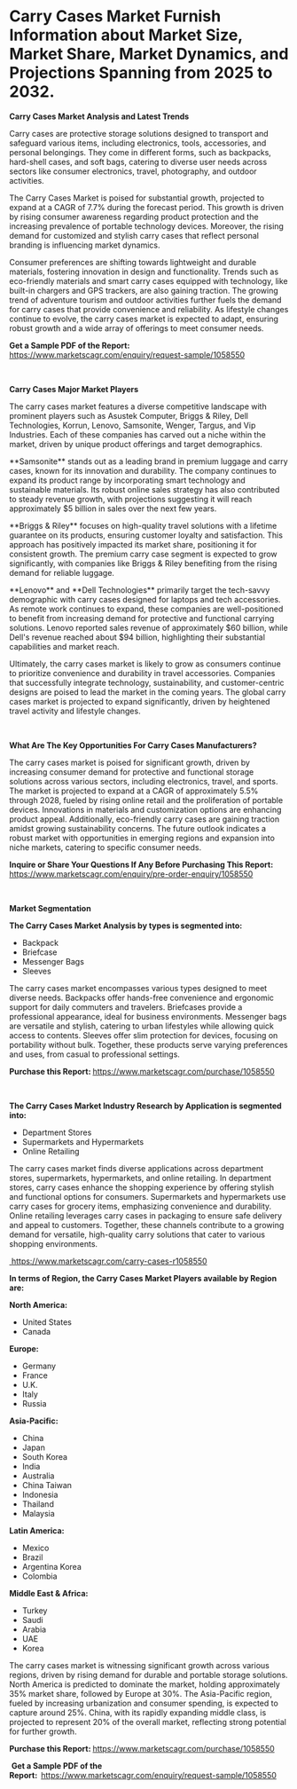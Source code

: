 <p><h1>Carry Cases Market Furnish Information about Market Size, Market Share, Market Dynamics, and Projections Spanning from 2025 to 2032.</h1></p><p><strong>Carry Cases Market Analysis and Latest Trends</strong></p>
<p><p>Carry cases are protective storage solutions designed to transport and safeguard various items, including electronics, tools, accessories, and personal belongings. They come in different forms, such as backpacks, hard-shell cases, and soft bags, catering to diverse user needs across sectors like consumer electronics, travel, photography, and outdoor activities.</p><p>The Carry Cases Market is poised for substantial growth, projected to expand at a CAGR of 7.7% during the forecast period. This growth is driven by rising consumer awareness regarding product protection and the increasing prevalence of portable technology devices. Moreover, the rising demand for customized and stylish carry cases that reflect personal branding is influencing market dynamics. </p><p>Consumer preferences are shifting towards lightweight and durable materials, fostering innovation in design and functionality. Trends such as eco-friendly materials and smart carry cases equipped with technology, like built-in chargers and GPS trackers, are also gaining traction. The growing trend of adventure tourism and outdoor activities further fuels the demand for carry cases that provide convenience and reliability. As lifestyle changes continue to evolve, the carry cases market is expected to adapt, ensuring robust growth and a wide array of offerings to meet consumer needs.</p></p>
<p><strong>Get a Sample PDF of the Report:&nbsp;</strong> <a href="https://www.marketscagr.com/enquiry/request-sample/1058550?utm_campaign=2653&utm_medium=2&utm_source=Github&utm_content=ia&utm_term=18042025&utm_id=carry-cases">https://www.marketscagr.com/enquiry/request-sample/1058550</a></p>
<p>&nbsp;</p>
<p><strong>Carry Cases Major Market Players</strong></p>
<p><p>The carry cases market features a diverse competitive landscape with prominent players such as Asustek Computer, Briggs & Riley, Dell Technologies, Korrun, Lenovo, Samsonite, Wenger, Targus, and Vip Industries. Each of these companies has carved out a niche within the market, driven by unique product offerings and target demographics.</p><p>**Samsonite** stands out as a leading brand in premium luggage and carry cases, known for its innovation and durability. The company continues to expand its product range by incorporating smart technology and sustainable materials. Its robust online sales strategy has also contributed to steady revenue growth, with projections suggesting it will reach approximately $5 billion in sales over the next few years.</p><p>**Briggs & Riley** focuses on high-quality travel solutions with a lifetime guarantee on its products, ensuring customer loyalty and satisfaction. This approach has positively impacted its market share, positioning it for consistent growth. The premium carry case segment is expected to grow significantly, with companies like Briggs & Riley benefiting from the rising demand for reliable luggage.</p><p>**Lenovo** and **Dell Technologies** primarily target the tech-savvy demographic with carry cases designed for laptops and tech accessories. As remote work continues to expand, these companies are well-positioned to benefit from increasing demand for protective and functional carrying solutions. Lenovo reported sales revenue of approximately $60 billion, while Dell's revenue reached about $94 billion, highlighting their substantial capabilities and market reach.</p><p>Ultimately, the carry cases market is likely to grow as consumers continue to prioritize convenience and durability in travel accessories. Companies that successfully integrate technology, sustainability, and customer-centric designs are poised to lead the market in the coming years. The global carry cases market is projected to expand significantly, driven by heightened travel activity and lifestyle changes.</p></p>
<p>&nbsp;</p>
<p><strong>What Are The Key Opportunities For Carry Cases Manufacturers?</strong></p>
<p><p>The carry cases market is poised for significant growth, driven by increasing consumer demand for protective and functional storage solutions across various sectors, including electronics, travel, and sports. The market is projected to expand at a CAGR of approximately 5.5% through 2028, fueled by rising online retail and the proliferation of portable devices. Innovations in materials and customization options are enhancing product appeal. Additionally, eco-friendly carry cases are gaining traction amidst growing sustainability concerns. The future outlook indicates a robust market with opportunities in emerging regions and expansion into niche markets, catering to specific consumer needs.</p></p>
<p><strong>Inquire or Share Your Questions If Any Before Purchasing This Report:</strong> <a href="https://www.marketscagr.com/enquiry/pre-order-enquiry/1058550?utm_campaign=2653&utm_medium=2&utm_source=Github&utm_content=ia&utm_term=18042025&utm_id=carry-cases">https://www.marketscagr.com/enquiry/pre-order-enquiry/1058550</a></p>
<p>&nbsp;</p>
<p><strong>Market Segmentation</strong></p>
<p><strong>The Carry Cases Market Analysis by types is segmented into:</strong></p>
<p><ul><li>Backpack</li><li>Briefcase</li><li>Messenger Bags</li><li>Sleeves</li></ul></p>
<p><p>The carry cases market encompasses various types designed to meet diverse needs. Backpacks offer hands-free convenience and ergonomic support for daily commuters and travelers. Briefcases provide a professional appearance, ideal for business environments. Messenger bags are versatile and stylish, catering to urban lifestyles while allowing quick access to contents. Sleeves offer slim protection for devices, focusing on portability without bulk. Together, these products serve varying preferences and uses, from casual to professional settings.</p></p>
<p><strong>Purchase this Report:&nbsp;</strong><a href="https://www.marketscagr.com/purchase/1058550?utm_campaign=2653&utm_medium=2&utm_source=Github&utm_content=ia&utm_term=18042025&utm_id=carry-cases">https://www.marketscagr.com/purchase/1058550</a></p>
<p>&nbsp;</p>
<p><strong>The Carry Cases Market Industry Research by Application is segmented into:</strong></p>
<p><ul><li>Department Stores</li><li>Supermarkets and Hypermarkets</li><li>Online Retailing</li></ul></p>
<p><p>The carry cases market finds diverse applications across department stores, supermarkets, hypermarkets, and online retailing. In department stores, carry cases enhance the shopping experience by offering stylish and functional options for consumers. Supermarkets and hypermarkets use carry cases for grocery items, emphasizing convenience and durability. Online retailing leverages carry cases in packaging to ensure safe delivery and appeal to customers. Together, these channels contribute to a growing demand for versatile, high-quality carry solutions that cater to various shopping environments.</p></p>
<p><a href="https://www.marketscagr.com/carry-cases-r1058550?utm_campaign=2653&utm_medium=2&utm_source=Github&utm_content=ia&utm_term=18042025&utm_id=carry-cases">&nbsp;https://www.marketscagr.com/carry-cases-r1058550</a></p>
<p><strong>In terms of Region, the Carry Cases Market Players available by Region are:</strong></p>
<p>
    <p> <strong> North America: </strong>
        <ul>
            <li>United States</li>
            <li>Canada</li>
        </ul>
        </p> 
    <p> <strong> Europe: </strong>
        <ul>
            <li>Germany</li>
            <li>France</li>
            <li>U.K.</li>
            <li>Italy</li>
            <li>Russia</li>
        </ul>
        </p> 
    <p> <strong> Asia-Pacific: </strong>
        <ul>
            <li>China</li>
            <li>Japan</li>
            <li>South Korea</li>
            <li>India</li>
            <li>Australia</li>
            <li>China Taiwan</li>
            <li>Indonesia</li>
            <li>Thailand</li>
            <li>Malaysia</li>
        </ul>
        </p> 
    <p> <strong> Latin America: </strong>
        <ul>
            <li>Mexico</li>
            <li>Brazil</li>
            <li>Argentina Korea</li>
            <li>Colombia</li>
        </ul>
        </p> 
    <p> <strong> Middle East & Africa: </strong>
        <ul>
            <li>Turkey</li>
            <li>Saudi</li>
            <li>Arabia</li>
            <li>UAE</li>
            <li>Korea</li>
        </ul>
    </p>
    </p>
<p><p>The carry cases market is witnessing significant growth across various regions, driven by rising demand for durable and portable storage solutions. North America is predicted to dominate the market, holding approximately 35% market share, followed by Europe at 30%. The Asia-Pacific region, fueled by increasing urbanization and consumer spending, is expected to capture around 25%. China, with its rapidly expanding middle class, is projected to represent 20% of the overall market, reflecting strong potential for further growth.</p></p>
<p><strong>Purchase this Report: </strong><a href="https://www.marketscagr.com/purchase/1058550?utm_campaign=2653&utm_medium=2&utm_source=Github&utm_content=ia&utm_term=18042025&utm_id=carry-cases">https://www.marketscagr.com/purchase/1058550</a></p>
<p>&nbsp;<strong>Get a Sample PDF of the Report:&nbsp;&nbsp;</strong><a href="https://www.marketscagr.com/enquiry/request-sample/1058550?utm_campaign=2653&utm_medium=2&utm_source=Github&utm_content=ia&utm_term=18042025&utm_id=carry-cases">https://www.marketscagr.com/enquiry/request-sample/1058550</a></p>
<p><strong></strong></p>
<p><p></p><p></p><p></p></p>